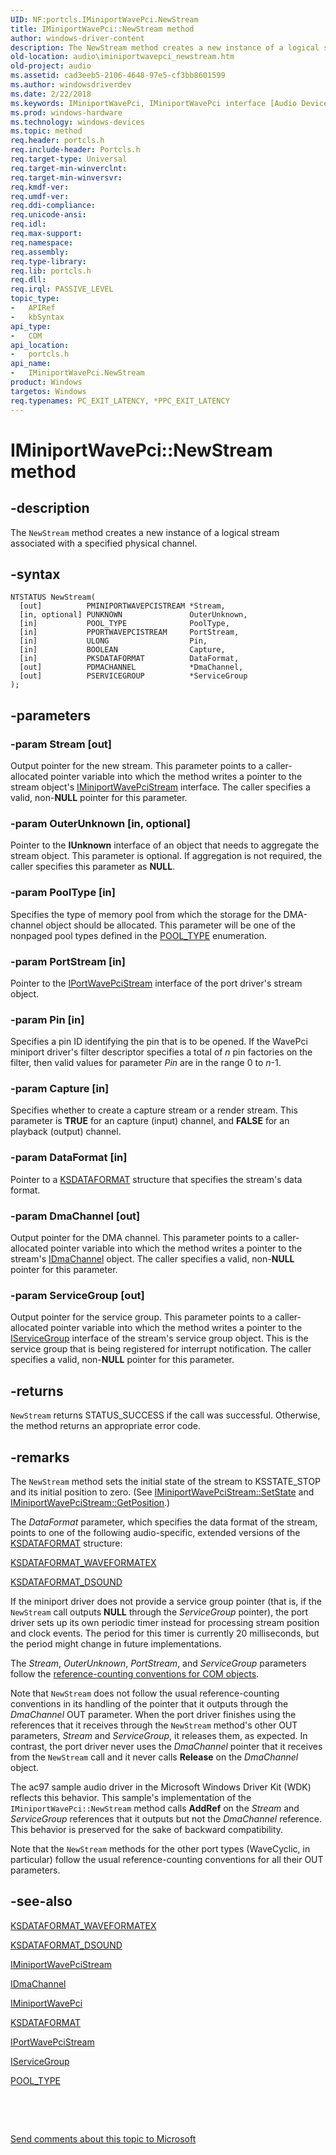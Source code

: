 ```yaml
---
UID: NF:portcls.IMiniportWavePci.NewStream
title: IMiniportWavePci::NewStream method
author: windows-driver-content
description: The NewStream method creates a new instance of a logical stream associated with a specified physical channel.
old-location: audio\iminiportwavepci_newstream.htm
old-project: audio
ms.assetid: cad3eeb5-2106-4648-97e5-cf3bb8601599
ms.author: windowsdriverdev
ms.date: 2/22/2018
ms.keywords: IMiniportWavePci, IMiniportWavePci interface [Audio Devices], NewStream method, IMiniportWavePci::NewStream, NewStream method [Audio Devices], NewStream method [Audio Devices], IMiniportWavePci interface, NewStream,IMiniportWavePci.NewStream, audio.iminiportwavepci_newstream, audmp-routines_cf0b0f93-033d-47f1-8e07-c0407e0a89f3.xml, portcls/IMiniportWavePci::NewStream
ms.prod: windows-hardware
ms.technology: windows-devices
ms.topic: method
req.header: portcls.h
req.include-header: Portcls.h
req.target-type: Universal
req.target-min-winverclnt: 
req.target-min-winversvr: 
req.kmdf-ver: 
req.umdf-ver: 
req.ddi-compliance: 
req.unicode-ansi: 
req.idl: 
req.max-support: 
req.namespace: 
req.assembly: 
req.type-library: 
req.lib: portcls.h
req.dll: 
req.irql: PASSIVE_LEVEL
topic_type:
-	APIRef
-	kbSyntax
api_type:
-	COM
api_location:
-	portcls.h
api_name:
-	IMiniportWavePci.NewStream
product: Windows
targetos: Windows
req.typenames: PC_EXIT_LATENCY, *PPC_EXIT_LATENCY
---
```


# IMiniportWavePci::NewStream method


## -description


The <code>NewStream</code> method creates a new instance of a logical stream associated with a specified physical channel.


## -syntax


````
NTSTATUS NewStream(
  [out]          PMINIPORTWAVEPCISTREAM *Stream,
  [in, optional] PUNKNOWN               OuterUnknown,
  [in]           POOL_TYPE              PoolType,
  [in]           PPORTWAVEPCISTREAM     PortStream,
  [in]           ULONG                  Pin,
  [in]           BOOLEAN                Capture,
  [in]           PKSDATAFORMAT          DataFormat,
  [out]          PDMACHANNEL            *DmaChannel,
  [out]          PSERVICEGROUP          *ServiceGroup
);
````


## -parameters




### -param Stream [out]

Output pointer for the new stream. This parameter points to a caller-allocated pointer variable into which the method writes a pointer to the stream object's <a href="..\portcls\nn-portcls-iminiportwavepcistream.md">IMiniportWavePciStream</a> interface. The caller specifies a valid, non-<b>NULL</b> pointer for this parameter.


### -param OuterUnknown [in, optional]

Pointer to the <b>IUnknown</b> interface of an object that needs to aggregate the stream object. This parameter is optional. If aggregation is not required, the caller specifies this parameter as <b>NULL</b>.


### -param PoolType [in]

Specifies the type of memory pool from which the storage for the DMA-channel object should be allocated. This parameter will be one of the nonpaged pool types defined in the <a href="..\wudfwdm\ne-wudfwdm-_pool_type.md">POOL_TYPE</a> enumeration.


### -param PortStream [in]

Pointer to the <a href="..\portcls\nn-portcls-iportwavepcistream.md">IPortWavePciStream</a> interface of the port driver's stream object.


### -param Pin [in]

Specifies a pin ID identifying the pin that is to be opened. If the WavePci miniport driver's filter descriptor specifies a total of <i>n</i> pin factories on the filter, then valid values for parameter <i>Pin</i> are in the range 0 to <i>n</i>-1.


### -param Capture [in]

Specifies whether to create a capture stream or a render stream. This parameter is <b>TRUE</b> for an capture (input) channel, and <b>FALSE</b> for an playback (output) channel.


### -param DataFormat [in]

Pointer to a <a href="..\ks\ns-ks-ksdataformat.md">KSDATAFORMAT</a> structure that specifies the stream's data format.


### -param DmaChannel [out]

Output pointer for the DMA channel. This parameter points to a caller-allocated pointer variable into which the method writes a pointer to the stream's <a href="..\portcls\nn-portcls-idmachannel.md">IDmaChannel</a> object. The caller specifies a valid, non-<b>NULL</b> pointer for this parameter.


### -param ServiceGroup [out]

Output pointer for the service group. This parameter points to a caller-allocated pointer variable into which the method writes a pointer to the <a href="..\portcls\nn-portcls-iservicegroup.md">IServiceGroup</a> interface of the stream's service group object. This is the service group that is being registered for interrupt notification. The caller specifies a valid, non-<b>NULL</b> pointer for this parameter.


## -returns



<code>NewStream</code> returns STATUS_SUCCESS if the call was successful. Otherwise, the method returns an appropriate error code.




## -remarks



The <code>NewStream</code> method sets the initial state of the stream to KSSTATE_STOP and its initial position to zero. (See <a href="https://msdn.microsoft.com/library/windows/hardware/ff536733">IMiniportWavePciStream::SetState</a> and <a href="https://msdn.microsoft.com/library/windows/hardware/ff536727">IMiniportWavePciStream::GetPosition</a>.)

The <i>DataFormat</i> parameter, which specifies the data format of the stream, points to one of the following audio-specific, extended versions of the <a href="..\ks\ns-ks-ksdataformat.md">KSDATAFORMAT</a> structure:


<a href="..\ksmedia\ns-ksmedia-ksdataformat_waveformatex.md">KSDATAFORMAT_WAVEFORMATEX</a>



<a href="..\ksmedia\ns-ksmedia-ksdataformat_dsound.md">KSDATAFORMAT_DSOUND</a>


If the miniport driver does not provide a service group pointer (that is, if the <code>NewStream</code> call outputs <b>NULL</b> through the <i>ServiceGroup</i> pointer), the port driver sets up its own periodic timer instead for processing stream position and clock events. The period for this timer is currently 20 milliseconds, but the period might change in future implementations.

The <i>Stream</i>, <i>OuterUnknown</i>, <i>PortStream</i>, and <i>ServiceGroup</i> parameters follow the <a href="https://msdn.microsoft.com/e6b19110-37e2-4d23-a528-6393c12ab650">reference-counting conventions for COM objects</a>.

Note that <code>NewStream</code> does not follow the usual reference-counting conventions in its handling of the pointer that it outputs through the <i>DmaChannel</i> OUT parameter. When the port driver finishes using the references that it receives through the <code>NewStream</code> method's other OUT parameters, <i>Stream</i> and <i>ServiceGroup</i>, it releases them, as expected. In contrast, the port driver never uses the <i>DmaChannel</i> pointer that it receives from the <code>NewStream</code> call and it never calls <b>Release</b> on the <i>DmaChannel</i> object.

The ac97 sample audio driver in the Microsoft Windows Driver Kit (WDK) reflects this behavior. This sample's implementation of the <code>IMiniportWavePci::NewStream</code> method calls <b>AddRef</b> on the <i>Stream</i> and <i>ServiceGroup</i> references that it outputs but not the <i>DmaChannel</i> reference. This behavior is preserved for the sake of backward compatibility.

Note that the <code>NewStream</code> methods for the other port types (WaveCyclic, in particular) follow the usual reference-counting conventions for all their OUT parameters. 




## -see-also

<a href="..\ksmedia\ns-ksmedia-ksdataformat_waveformatex.md">KSDATAFORMAT_WAVEFORMATEX</a>



<a href="..\ksmedia\ns-ksmedia-ksdataformat_dsound.md">KSDATAFORMAT_DSOUND</a>



<a href="..\portcls\nn-portcls-iminiportwavepcistream.md">IMiniportWavePciStream</a>



<a href="..\portcls\nn-portcls-idmachannel.md">IDmaChannel</a>



<a href="..\portcls\nn-portcls-iminiportwavepci.md">IMiniportWavePci</a>



<a href="..\ks\ns-ks-ksdataformat.md">KSDATAFORMAT</a>



<a href="..\portcls\nn-portcls-iportwavepcistream.md">IPortWavePciStream</a>



<a href="..\portcls\nn-portcls-iservicegroup.md">IServiceGroup</a>



<a href="..\wudfwdm\ne-wudfwdm-_pool_type.md">POOL_TYPE</a>



 

 

<a href="mailto:wsddocfb@microsoft.com?subject=Documentation%20feedback [audio\audio]:%20IMiniportWavePci::NewStream method%20 RELEASE:%20(2/22/2018)&amp;body=%0A%0APRIVACY STATEMENT%0A%0AWe use your feedback to improve the documentation. We don't use your email address for any other purpose, and we'll remove your email address from our system after the issue that you're reporting is fixed. While we're working to fix this issue, we might send you an email message to ask for more info. Later, we might also send you an email message to let you know that we've addressed your feedback.%0A%0AFor more info about Microsoft's privacy policy, see http://privacy.microsoft.com/en-us/default.aspx." title="Send comments about this topic to Microsoft">Send comments about this topic to Microsoft</a>

